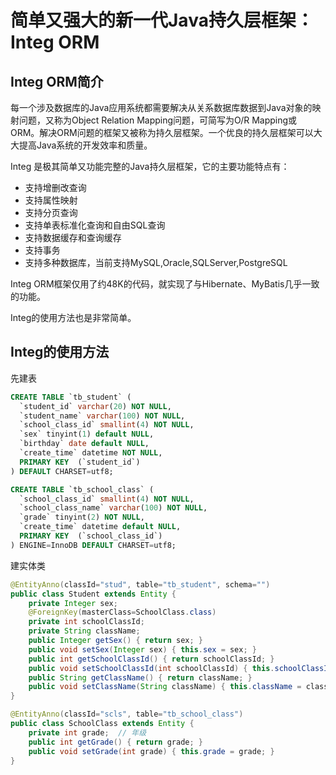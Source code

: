 # 简单又强大的新一代Java持久层框架：Integ ORM

## Integ ORM简介

每一个涉及数据库的Java应用系统都需要解决从关系数据库数据到Java对象的映射问题，又称为Object Relation Mapping问题，可简写为O/R Mapping或ORM。解决ORM问题的框架又被称为持久层框架。一个优良的持久层框架可以大大提高Java系统的开发效率和质量。

Integ 是极其简单又功能完整的Java持久层框架，它的主要功能特点有：

* 支持增删改查询
* 支持属性映射
* 支持分页查询
* 支持单表标准化查询和自由SQL查询
* 支持数据缓存和查询缓存
* 支持事务
* 支持多种数据库，当前支持MySQL,Oracle,SQLServer,PostgreSQL

Integ ORM框架仅用了约48K的代码，就实现了与Hibernate、MyBatis几乎一致的功能。

Integ的使用方法也是非常简单。

## Integ的使用方法

先建表

```sql
CREATE TABLE `tb_student` (
  `student_id` varchar(20) NOT NULL,
  `student_name` varchar(100) NOT NULL,
  `school_class_id` smallint(4) NOT NULL,
  `sex` tinyint(1) default NULL,
  `birthday` date default NULL,
  `create_time` datetime NOT NULL,
  PRIMARY KEY  (`student_id`)
) DEFAULT CHARSET=utf8;

CREATE TABLE `tb_school_class` (
  `school_class_id` smallint(4) NOT NULL,
  `school_class_name` varchar(100) NOT NULL,
  `grade` tinyint(2) NOT NULL,
  `create_time` datetime default NULL,
  PRIMARY KEY  (`school_class_id`)
) ENGINE=InnoDB DEFAULT CHARSET=utf8;
```

建实体类

```java
@EntityAnno(classId="stud", table="tb_student", schema="")
public class Student extends Entity {
	private Integer sex;
	@ForeignKey(masterClass=SchoolClass.class)
	private int schoolClassId;
	private String className;
	public Integer getSex() { return sex; }
	public void setSex(Integer sex) { this.sex = sex; }
	public int getSchoolClassId() { return schoolClassId; }
	public void setSchoolClassId(int schoolClassId) { this.schoolClassId = schoolClassId; }
	public String getClassName() { return className; }
	public void setClassName(String className) { this.className = className; }
}

@EntityAnno(classId="scls", table="tb_school_class")
public class SchoolClass extends Entity {
	private int grade;  // 年级
	public int getGrade() { return grade; }
	public void setGrade(int grade) { this.grade = grade; }
}

```



